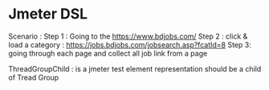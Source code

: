 # Jmeter DSL
Scenario : 
Step 1 : Going to the https://www.bdjobs.com/
Step 2 : click & load a category : https://jobs.bdjobs.com/jobsearch.asp?fcatId=8
Step 3:  going through each page and collect all job link  from a page


ThreadGroupChild : is a jmeter test element representation should be a child of Tread Group 

